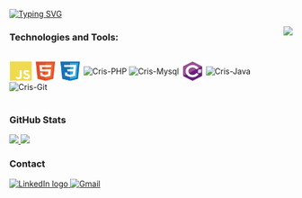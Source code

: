 [![Typing SVG](https://readme-typing-svg.demolab.com?font=Fira+Code&pause=1000&color=6793F7&width=435&lines=Hi%2C+everyone!;Welcome+to+my+Github+profile!+)](https://git.io/typing-svg)

<img align="right" height="150" src="[https://cdn.dribbble.com/userupload/24898076/file/original-0e6fdb1ed026c5d0c908737a6dbfdb42.gif](https://cdn.dribbble.com/userupload/20765198/file/original-6c3b5ed861260a26c94d241b2090f623.gif)" />

### Technologies and Tools:

<div style="display: inline_block"><br>
  <img align="center" alt="Cris-Js" height="35" width="40" src="https://raw.githubusercontent.com/devicons/devicon/master/icons/javascript/javascript-plain.svg" />
  <img align="center" alt="Cris-HTML" height="35" width="40" src="https://raw.githubusercontent.com/devicons/devicon/master/icons/html5/html5-original.svg" />
  <img align="center" alt="Cris-CSS" height="35" width="40" src="https://raw.githubusercontent.com/devicons/devicon/master/icons/css3/css3-original.svg" />
  <img align="center" alt="Cris-PHP" height="35" width="40" src="https://www.svgrepo.com/show/452088/php.svg" />
  <img align="center" alt="Cris-Mysql" height="60" width="40" src="https://cdn.jsdelivr.net/gh/devicons/devicon/icons/mysql/mysql-original-wordmark.svg" />
  <img align="center" alt="Cris-Csharp" height="35" width="40" src="https://raw.githubusercontent.com/devicons/devicon/master/icons/csharp/csharp-original.svg" />
  <img align="center" alt="Cris-Java" height="35" width="40" src="https://www.svgrepo.com/show/184143/java.svg" />
  <img align="center" alt="Cris-Git" height="35" width="40" src="https://cdn.jsdelivr.net/gh/devicons/devicon/icons/git/git-original.svg" />
</div><br>

### GitHub Stats

<div align="justify">
  <a href="https://github.com/BlueKannary">
    <img height="190px" src="https://github-readme-stats.vercel.app/api?username=BlueKannary&show_icons=true&theme=one_dark_pro&include_all_commits=true&count_private=true" />
    <img height="190px" src="https://github-readme-stats.vercel.app/api/top-langs/?username=BlueKannary&layout=compact&langs_count=7&theme=one_dark_pro" />
  </a>
</div>

### Contact

<div>
  <a href="https://www.linkedin.com/in/samantha-andrade-257424265/" target="_blank">
    <img src="https://img.shields.io/static/v1?message=LinkedIn&logo=linkedin&label=&color=0077B5&logoColor=lightblue&labelColor=&style=for-the-badge" height="35" alt="LinkedIn logo" />
  </a>
  <a href="mailto:samanthasouzandrade@gmail.com" target="_blank">
    <img src="https://img.shields.io/badge/-Gmail-%23333?style=for-the-badge&logo=gmail&logoColor=lightgray" height="35" alt="Gmail" />
  </a>
</div>
